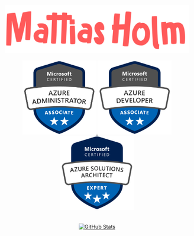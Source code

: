 <div align="center">
  <a href="https://mattiasholm.github.io" target="_blank"><img src="./img/logo.png" width="500" alt="Mattias Holm">
  <br><br>
  <a href="https://learn.microsoft.com/en-us/users/mattiasholm/credentials/4d4add8e75b2757f" target="_blank"><img src="./img/azure-administrator.png" width="200" alt="Microsoft Certified: Azure Administrator Associate">
  <a href="https://learn.microsoft.com/en-us/users/mattiasholm/credentials/f66aed6006363fda" target="_blank"><img src="./img/azure-developer.png" width="200" alt="Microsoft Certified: Azure Developer Associate">
  <a href="https://learn.microsoft.com/en-us/users/mattiasholm/credentials/141f99e91032378e" target="_blank"><img src="./img/azure-solutions-architect.png" width="200" alt="Microsoft Certified: Azure Solutions Architect Expert">
  <br><br><br>
  <a href="https://github.com/mattiasholm"><img src="https://github-readme-stats.vercel.app/api/?username=mattiasholm&show_icons=true" alt="GitHub Stats"></a>
</div>
